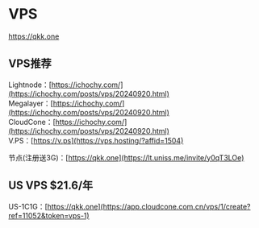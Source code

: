 # VPS
https://qkk.one

## VPS推荐  
Lightnode：[https://ichochy.com/](https://ichochy.com/posts/vps/20240920.html)   
Megalayer：[https://ichochy.com/](https://ichochy.com/posts/vps/20240920.html)   
CloudCone：[https://ichochy.com/](https://ichochy.com/posts/vps/20240920.html)    
V.PS：[https://v.ps](https://vps.hosting/?affid=1504)  

节点(注册送3G)：[https://qkk.one](https://lt.uniss.me/invite/y0qT3LOe)

## US VPS $21.6/年
US-1C1G：[https://qkk.one](https://app.cloudcone.com.cn/vps/1/create?ref=11052&token=vps-1)